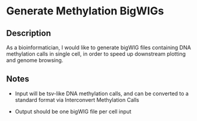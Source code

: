 # Generate Methylation BigWIGs

## Description

As a bioinformatician, I would like to generate bigWIG files containing DNA methylation calls in single cell, in order to speed up downstream plotting and genome browsing.

## Notes

- Input will be tsv-like DNA methylation calls, and can be converted to a standard format via Interconvert Methylation Calls

- Output should be one bigWIG file per cell input
